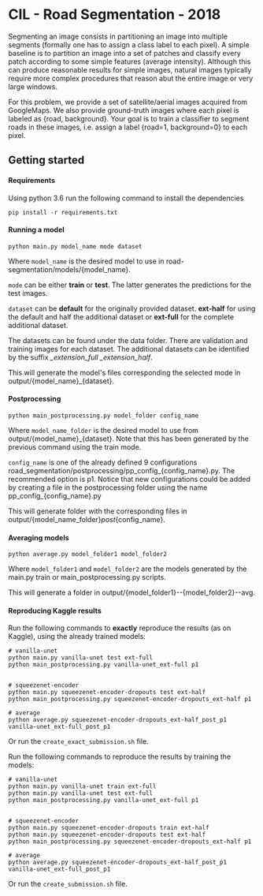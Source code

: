# CIL - Road Segmentation - 2018

Segmenting an image consists in partitioning an image into multiple segments (formally one has to assign a class label to each pixel). A simple baseline is to partition an image into a set of patches and classify every patch according to some simple features (average intensity). Although this can produce reasonable results for simple images, natural images typically require more complex procedures that reason abut the entire image or very large windows.

For this problem, we provide a set of satellite/aerial images acquired from GoogleMaps. We also provide ground-truth images where each pixel is labeled as {road, background}. Your goal is to train a classifier to segment roads in these images, i.e. assign a label {road=1, background=0} to each pixel.

## Getting started

#### Requirements

Using python 3.6 run the following command to install the dependencies

```
pip install -r requirements.txt
```

#### Running a model

```
python main.py model_name mode dataset
```

Where `model_name` is the desired model to use in road-segmentation/models/{model_name}.

`mode` can be either **train** or **test**. The latter generates the predictions for the test images.

`dataset` can be **default** for the originally provided dataset. **ext-half** for using the default and half the additional dataset or **ext-full**
for the complete additional dataset.

The datasets can be found under the data folder. There are validation and training images for each dataset. The additional datasets can be identified by the
suffix *_extension_full* *_extension_half*.

This will generate the model's files corresponding the selected mode in output/{model_name}_{dataset}.

#### Postprocessing

```
python main_postprocessing.py model_folder config_name
```

Where `model_name_folder` is the desired model to use from output/{model_name}_{dataset}. Note that this has been generated by the previous command using the train mode.

`config_name` is one of the already defined 9 configurations road_segmentation/postprocessing/pp_config_{config_name}.py. The recommended option is p1.
Notice that new configurations could be added by creating a file in the postprocessing folder using the name pp_config_{config_name}.py

This will generate folder with the corresponding files in output/{model_name_folder}_post_{config_name}.

#### Averaging models

```
python average.py model_folder1 model_folder2
```

Where `model_folder1` and `model_folder2` are the models generated by the main.py train or main_postprocessing.py scripts.

This will generate a folder in output/{model_folder1}--{model_folder2}--avg.


#### Reproducing Kaggle results

Run the following commands to **exactly** reproduce the results (as on Kaggle), using the already trained models:

```
# vanilla-unet
python main.py vanilla-unet test ext-full
python main_postprocessing.py vanilla-unet_ext-full p1


# squeezenet-encoder
python main.py squeezenet-encoder-dropouts test ext-half
python main_postprocessing.py squeezenet-encoder-dropouts_ext-half p1

# average
python average.py squeezenet-encoder-dropouts_ext-half_post_p1 vanilla-unet_ext-full_post_p1
```
Or run the `create_exact_submission.sh` file.


Run the following commands to reproduce the results by training the models:

```
# vanilla-unet
python main.py vanilla-unet train ext-full
python main.py vanilla-unet test ext-full
python main_postprocessing.py vanilla-unet_ext-full p1


# squeezenet-encoder
python main.py squeezenet-encoder-dropouts train ext-half
python main.py squeezenet-encoder-dropouts test ext-half
python main_postprocessing.py squeezenet-encoder-dropouts_ext-half p1

# average
python average.py squeezenet-encoder-dropouts_ext-half_post_p1 vanilla-unet_ext-full_post_p1
```
Or run the `create_submission.sh` file.